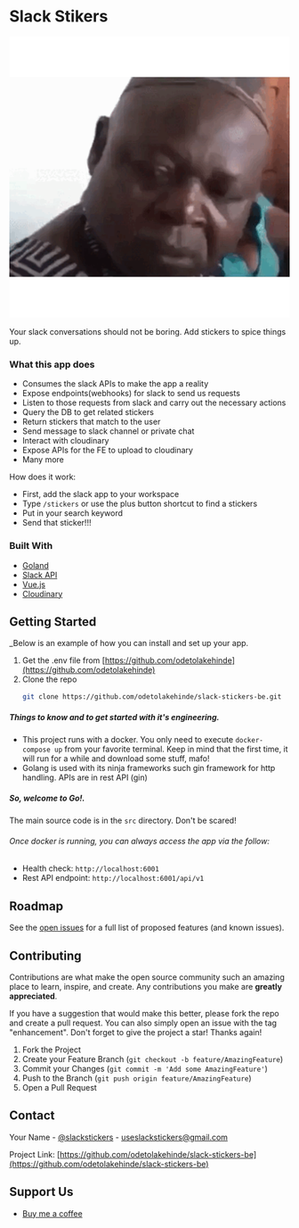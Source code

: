 # Slack Stikers
![Banner](.github/files/sticker.gif)

Your slack conversations should not be boring. Add stickers to spice things up.

### What this app does
- Consumes the slack APIs to make the app a reality
- Expose endpoints(webhooks) for slack to send us requests
- Listen to those requests from slack and carry out the necessary actions
- Query the DB to get related stickers
- Return stickers that match to the user
- Send message to slack channel or private chat
- Interact with cloudinary
- Expose APIs for the FE to upload to cloudinary
- Many more

How does it work:
* First, add the slack app to your workspace
* Type `/stickers` or use the plus button shortcut to find a stickers
* Put in your search keyword
* Send that sticker!!!


### Built With

* [Goland](https://go.dev/)
* [Slack API](https://api.slack.com/)
* [Vue.js](https://vuejs.org/)
* [Cloudinary](https://cloudinary.com/)


## Getting Started

_Below is an example of how you can install and set up your app.

1. Get the .env file from [https://github.com/odetolakehinde](https://github.com/odetolakehinde)
2. Clone the repo
   ```sh
   git clone https://github.com/odetolakehinde/slack-stickers-be.git
   ```
##### Things to know and to get started with it's engineering.

- This project runs with a docker. You only need to execute `docker-compose up` from your favorite terminal. Keep in mind that the first time, it will run for a while and download some stuff, mafo!
- Golang is used with its ninja frameworks such gin framework for http handling. APIs are in rest API (gin)

##### So, welcome to Go!.

The main source code is in the `src` directory. Don't be scared!<br/>
###### Once docker is running, you can always access the app via the follow:<br/>

- Health check: `http://localhost:6001`
- Rest API endpoint: `http://localhost:6001/api/v1`

## Roadmap
See the [open issues](https://github.com/odetolakehinde/slack-stickers-be/issues) for a full list of proposed features (and known issues).


## Contributing

Contributions are what make the open source community such an amazing place to learn, inspire, and create. Any contributions you make are **greatly appreciated**.

If you have a suggestion that would make this better, please fork the repo and create a pull request. You can also simply open an issue with the tag "enhancement".
Don't forget to give the project a star! Thanks again!

1. Fork the Project
2. Create your Feature Branch (`git checkout -b feature/AmazingFeature`)
3. Commit your Changes (`git commit -m 'Add some AmazingFeature'`)
4. Push to the Branch (`git push origin feature/AmazingFeature`)
5. Open a Pull Request


## Contact

Your Name - [@slackstickers](https://twitter.com/slackstickers) - useslackstickers@gmail.com

Project Link: [https://github.com/odetolakehinde/slack-stickers-be](https://github.com/odetolakehinde/slack-stickers-be)


## Support Us

* [Buy me a coffee](https://buymeacoffee.com/slackstickers)
